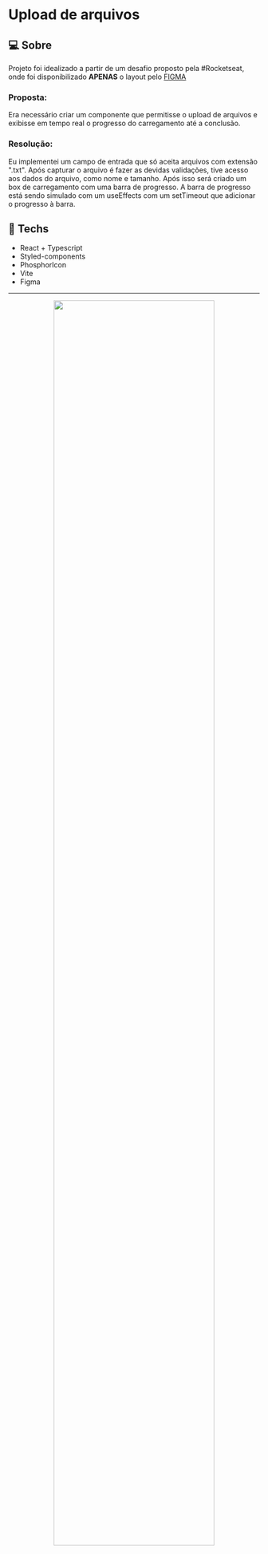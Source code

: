 # Upload de arquivos

## :computer: Sobre
Projeto foi idealizado a partir de um desafio proposto pela #Rocketseat, onde foi disponibilizado **APENAS** o layout pelo [FIGMA](https://www.figma.com/community/file/1225440656930547927)
### Proposta:
Era necessário criar um componente que permitisse o upload de arquivos e exibisse em tempo real o progresso do carregamento até a conclusão.
### Resolução:
Eu implementei um campo de entrada que só aceita arquivos com extensão ".txt". Após capturar o arquivo é fazer as devidas validações, tive acesso aos dados do arquivo, como nome e tamanho. Após isso será criado um box de carregamento com uma barra de progresso. A barra de progresso está sendo simulado com um useEffects com um setTimeout que adicionar o progresso à barra. 

## :rocket: Techs

* React + Typescript
* Styled-components
* PhosphorIcon
* Vite 
* Figma

<hr>
<div align="center">
  <img width="80%" src="https://user-images.githubusercontent.com/84254929/231840496-e7dd56a6-90bb-4391-abbd-06b992668c2e.gif"/>
</div>

